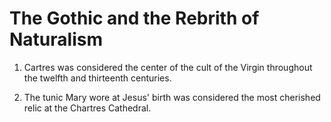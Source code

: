 # The Gothic and the Rebrith of Naturalism

1. Cartres was considered the center of the cult of the Virgin throughout the twelfth and thirteenth centuries.

2. The tunic Mary wore at Jesus' birth was considered the most cherished relic at the Chartres Cathedral.

